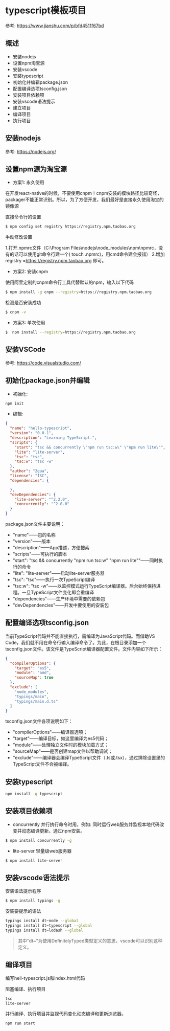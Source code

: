 # typescript模板项目

参考: https://www.jianshu.com/p/bfd4511f67bd

## 概述

- 安装nodejs
- 设置npm淘宝源
- 安装vscode
- 安装typescript
- 初始化并编辑package.json
- 配置编译选项tsconfig.json
- 安装项目依赖项
- 安装vscode语法提示
- 建立项目
- 编译项目
- 执行项目

## 安装nodejs

参考: https://nodejs.org/

## 设置npm源为淘宝源

- 方案1: 永久使用

在开发react-native的时候，不要使用cnpm！cnpm安装的模块路径比较奇怪，packager不能正常识别。所以，为了方便开发，我们最好是直接永久使用淘宝的镜像源

直接命令行的设置

~~~bash
$ npm config set registry https://registry.npm.taobao.org
~~~

手动修改设置

1.打开.npmrc文件（C:\Program Files\nodejs\node_modules\npm\npmrc，没有的话可以使用git命令行建一个( touch .npmrc)，用cmd命令建会报错）
2.增加 registry =https://registry.npm.taobao.org  即可。

- 方案2: 安装cnpm

使用阿里定制的cnpm命令行工具代替默认的npm，输入以下代码

~~~bash
$ npm install -g cnpm --registry=https://registry.npm.taobao.org
~~~

检测是否安装成功

~~~bash
$ cnpm -v
~~~

- 方案3: 单次使用

~~~bash
$  npm install --registry=https://registry.npm.taobao.org
~~~

## 安装VSCode

参考: https://code.visualstudio.com/ 

## 初始化package.json并编辑

- 初始化:

~~~bash
npm init
~~~

- 编辑: 

~~~json
{
  "name": "hello-typescript",
  "version": "0.0.1",
  "description": "Learning TypeScript.",
  "scripts": {
    "start": "tsc && concurrently \"npm run tsc:w\" \"npm run lite\"",
    "lite": "lite-server",
    "tsc": "tsc",
    "tsc:w": "tsc -w"
  },
  "author": "2gua",
  "license": "ISC",
  "dependencies": {

  },
  "devDependencies": {
    "lite-server": "^2.2.0",
    "concurrently": "^2.0.0"
  }
}
~~~

package.json文件主要说明：

- "name"——包的名称
- "version"——版本
- "description"——App描述，方便搜索
- "scripts"——可执行的脚本
- "start": "tsc && concurrently "npm run tsc:w" "npm run lite""——同时执行的命令
- "lite": "lite-server"——启动lite-server服务器
- "tsc": "tsc"——执行一次TypeScript编译
- "tsc:w": "tsc -w"——以监控模式运行TypeScript编译器。后台始终保持进程。一旦TypeScript文件变化即会重编译
- "dependencies"——生产环境中需要的依赖包
- "devDependencies"——开发中要使用的安装包

## 配置编译选项tsconfig.json

当前TypeScript代码并不能直接执行，需编译为JavaScript代码。而借助VS Code，我们就不用在命令行输入编译命令了。为此，在根目录添加一个tsconfig.json文件。该文件是TypeScript编译器配置文件。文件内容如下所示：

~~~json
{
  "compilerOptions": {
    "target": "es5",
    "module": "amd",
    "sourceMap": true
  },
  "exclude": [
    "node_modules",
    "typings/main",
    "typings/main.d.ts"
  ]
}
~~~

tsconfig.json文件各项说明如下：

- "compilerOptions"——编译器选项；
- "target"——编译目标，如这里编译为es5代码；
- "module"——处理独立文件时的模块加载方式；
- "sourceMap"——是否创建map文件以帮助调试；
- "exclude"——编译器会编译TypeScript文件（.ts或.tsx），通过排除设置里的TypeScript文件不会被编译。

## 安装typescript

~~~bash
npm install -g typescript
~~~

## 安装项目依赖项

- concurrently 并行执行命令时用，例如: 同时运行web服务并监视本地代码改变并动态编译更新。通过npm安装。

~~~bash
$ npm install concurrently -g
~~~

- lite-server 轻量级web服务器

~~~bash
$ npm install lite-server
~~~

## 安装vscode语法提示

安装语法提示程序
~~~bash
$ npm install typings -g
~~~
安装要提示的语法
~~~bash
typings install dt~node --global
typings install dt~typescript --global
typings install dt~lodash --global
~~~

> 其中”dt~”为使用DefinitelyTyped类型定义的意思，vscode可以识别这种定义。

## 编译项目

编写hell-typescript.js和index.html代码

阻塞编译、执行项目
~~~bash
tsc
lite-server
~~~

并行编译、执行项目并监视代码变化动态编译和更新浏览器。
~~~bash
npm run start
~~~

